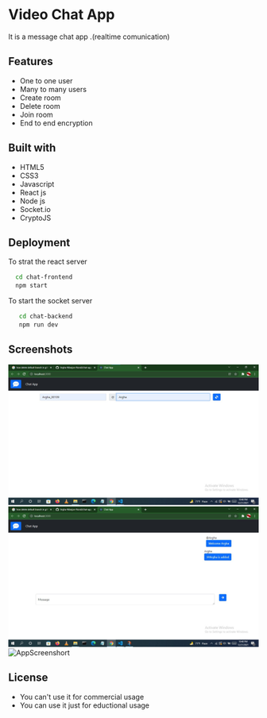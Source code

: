 
# Video Chat App

It is a message chat app .(realtime comunication)



## Features
- One to one user 
- Many to many users
- Create room
- Delete room
- Join room
- End to end encryption


## Built with
- HTML5
- CSS3
- Javascript
- React js
- Node js
- Socket.io
- CryptoJS

## Deployment

To strat the react server

```bash
  cd chat-frontend
  npm start
```
To start the socket server
```bash
   cd chat-backend
   npm run dev
```


## Screenshots

![AppScreenshort](https://github.com/Argha-Nilanjon-Nondi/chat-app-react-socket/blob/master/screenshort/home.jpg?raw=true)
![AppScreenshort](https://github.com/Argha-Nilanjon-Nondi/chat-app-react-socket/blob/master/screenshort/chat_1.jpg?raw=true)
![AppScreenshort](https://github.com/Argha-Nilanjon-Nondi/chat-app-react-socket/blob/master/screenshort/chat_2.jpg?raw=true)
## License
- You can't use it for commercial usage
- You can use it just for eductional usage